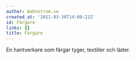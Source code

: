 ```yaml
---
author: Wahnstrom.se
created_at: '2011-03-30T14:08:21Z'
id: Färgare
links: {}
title: Färgare
---
```


En hantverkare som färgar tyger, textilier och läder.